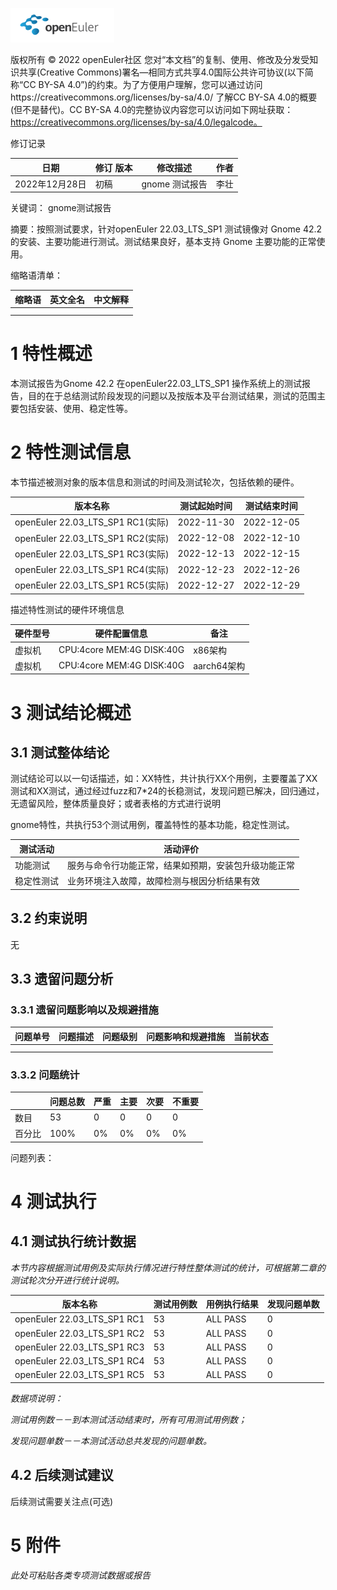 ![avatar](../../images/openEuler.png)

版权所有 © 2022  openEuler社区
 您对“本文档”的复制、使用、修改及分发受知识共享(Creative Commons)署名—相同方式共享4.0国际公共许可协议(以下简称“CC BY-SA 4.0”)的约束。为了方便用户理解，您可以通过访问https://creativecommons.org/licenses/by-sa/4.0/ 了解CC BY-SA 4.0的概要 (但不是替代)。CC BY-SA 4.0的完整协议内容您可以访问如下网址获取：https://creativecommons.org/licenses/by-sa/4.0/legalcode。

修订记录

| 日期         | 修订   版本 | 修改描述          | 作者   |
| ------------ | ----------- | ----------------- | ------ |
| 2022年12月28日| 初稿        | gnome 测试报告    | 李壮   |

关键词： gnome测试报告

摘要：按照测试要求，针对openEuler 22.03_LTS_SP1 测试镜像对 Gnome 42.2的安装、主要功能进行测试。测试结果良好，基本支持 Gnome 主要功能的正常使用。

缩略语清单：

| 缩略语 | 英文全名 | 中文解释 |
| ------ | -------- | -------- |
|        |          |          |
|        |          |          |

# 1     特性概述

本测试报告为Gnome 42.2 在openEuler22.03_LTS_SP1 操作系统上的测试报告，目的在于总结测试阶段发现的问题以及按版本及平台测试结果，测试的范围主要包括安装、使用、稳定性等。

# 2     特性测试信息

本节描述被测对象的版本信息和测试的时间及测试轮次，包括依赖的硬件。

| 版本名称                  | 测试起始时间  | 测试结束时间 |
| ------------------------- | ------------- | ------------ |
| openEuler 22.03_LTS_SP1 RC1(实际) | 2022-11-30    | 2022-12-05   |
| openEuler 22.03_LTS_SP1 RC2(实际) | 2022-12-08    | 2022-12-10   |
| openEuler 22.03_LTS_SP1 RC3(实际) | 2022-12-13    | 2022-12-15   |
| openEuler 22.03_LTS_SP1 RC4(实际) | 2022-12-23    | 2022-12-26   |
| openEuler 22.03_LTS_SP1 RC5(实际) | 2022-12-27    | 2022-12-29   |

描述特性测试的硬件环境信息

| 硬件型号  | 硬件配置信息              | 备注        |
| --------- | ------------------------- | ----------- |
| 虚拟机    | CPU:4core MEM:4G DISK:40G | x86架构     |
| 虚拟机    | CPU:4core MEM:4G DISK:40G | aarch64架构 |

# 3     测试结论概述

## 3.1   测试整体结论

测试结论可以以一句话描述，如：XX特性，共计执行XX个用例，主要覆盖了XX测试和XX测试，通过经过fuzz和7*24的长稳测试，发现问题已解决，回归通过，无遗留风险，整体质量良好；或者表格的方式进行说明

gnome特性，共执行53个测试用例，覆盖特性的基本功能，稳定性测试。


| 测试活动   | 活动评价                                             |
| ---------- | ---------------------------------------------------- |
| 功能测试   | 服务与命令行功能正常，结果如预期，安装包升级功能正常 |
| 稳定性测试 | 业务环境注入故障，故障检测与根因分析结果有效         |

## 3.2   约束说明

无

## 3.3   遗留问题分析

### 3.3.1 遗留问题影响以及规避措施

| 问题单号 | 问题描述 | 问题级别 | 问题影响和规避措施 | 当前状态 |
| -------- | -------- | -------- | ------------------ | -------- |
|          |          |          |                    |          |
|          |          |          |                    |          |

### 3.3.2 问题统计

|        | 问题总数 | 严重 | 主要  | 次要  | 不重要 |
| ------ | -------- | ---- | ----- | ----- | ------ |
| 数目   | 53       | 0    | 0     | 0     | 0      |
| 百分比 | 100%     | 0%   | 0%    | 0%    | 0%     |

问题列表：

# 4     测试执行

## 4.1   测试执行统计数据

*本节内容根据测试用例及实际执行情况进行特性整体测试的统计，可根据第二章的测试轮次分开进行统计说明。*

| 版本名称            | 测试用例数 | 用例执行结果 | 发现问题单数 |
| ------------------- | ---------- | ------------ | ------------ |
| openEuler 22.03_LTS_SP1 RC1 |  53        | ALL PASS     | 0            |
| openEuler 22.03_LTS_SP1 RC2 |  53        | ALL PASS     | 0            |
| openEuler 22.03_LTS_SP1 RC3 |  53        | ALL PASS     | 0            |
| openEuler 22.03_LTS_SP1 RC4 |  53        | ALL PASS     | 0            |
| openEuler 22.03_LTS_SP1 RC5 |  53        | ALL PASS     | 0            |

*数据项说明：*

*测试用例数－－到本测试活动结束时，所有可用测试用例数；*

*发现问题单数－－本测试活动总共发现的问题单数。*

## 4.2   后续测试建议

后续测试需要关注点(可选)

# 5     附件

*此处可粘贴各类专项测试数据或报告*

 
